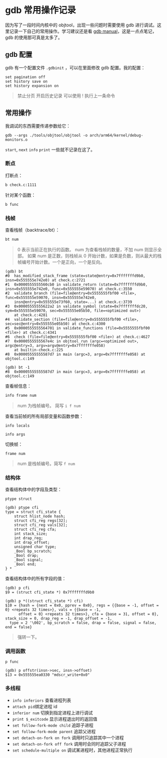 # gdb 常用操作记录

因为写了一段时间内核中的 objtool，出现一些问题时需要使用 gdb 进行调试。这里记录一下自己的常用操作。学习建议还是看 [gdb manual](https://sourceware.org/gdb/current/onlinedocs/gdb.html/)，这是一点点笔记，gdb 的使用那可真是太多了。

## gdb 配置

gdb 有一个配置文件 `.gdbinit` ，可以在里面修改 gdb 配置。我的配置：

```
set pagination off
set history save on
set history expansion on
```

> 禁止分页
> 开启历史记录
> 可以使用 ! 执行上一条命令

## 常用操作

我调试的东西需要传递参数给它：

```
gdb --args ./tools/objtool/objtool -o arch/arm64/kernel/debug-monitors.o
```

`start`, `next` `info` `print` 一些就不记录在这了。

### 断点

打断点：

```sh
b check.c:1111
```

针对某个函数：

```sh
b func
```

### 栈帧

查看栈帧（backtrace/bt）：

```sh
bt num
```

> 0 表示当前正在执行的函数。
> num 为查看栈帧的数量，不加 num 则显示全部。
> 如果 num 是正数，则栈帧从 0 开始计数，如果是负数，则从最大的栈帧编号开始计数。一个是正向，一个是反向。

```
(gdb) bt
#0  has_modified_stack_frame (state=state@entry=0x7fffffffd9b0, insn=0x555555e742e0) at check.c:2721
#1  0x0000555555560cb0 in validate_return (state=0x7fffffffd9b0, insn=0x555555e742e0, func=0x555555e59070) at check.c:3550
#2  validate_branch (file=file@entry=0x5555555fbf00 <file>, func=0x555555e59070, insn=0x555555e742e0,
    insn@entry=0x555555e73f60, state=...) at check.c:3739
#3  0x00005555555622a2 in validate_symbol (state=0x7fffffffdc20, sym=0x555555e59070, sec=0x555555e05b50, file=<optimized out>)
    at check.c:4281
#4  validate_section (file=file@entry=0x5555555fbf00 <file>, sec=sec@entry=0x555555e05b50) at check.c:4300
#5  0x0000555555564701 in validate_functions (file=0x5555555fbf00 <file>) at check.c:4341
#6  check (file=file@entry=0x5555555fbf00 <file>) at check.c:4627
#7  0x0000555555567e4c in objtool_run (argc=<optimized out>, argc@entry=3, argv=argv@entry=0x7fffffffe058)
    at builtin-check.c:225
#8  0x00005555555587d7 in main (argc=3, argv=0x7fffffffe058) at objtool.c:149
```

```
(gdb) bt -1
#8  0x00005555555587d7 in main (argc=3, argv=0x7fffffffe058) at objtool.c:149
```

查看帧信息：

```sh
info frame num
```

> num 为栈帧编号。
> 简写 `i f num`

查看当前帧的所有局部变量和函数参数：

```
info locals
```

```
info args
```

切换帧：

```
frame num
```

> num 是栈帧编号。简写 `f num`

### 结构体

查看结构体中的字段及类型：

```
ptype struct
```

```
(gdb) ptype cfi
type = struct cfi_state {
    struct hlist_node hash;
    struct cfi_reg regs[32];
    struct cfi_reg vals[32];
    struct cfi_reg cfa;
    int stack_size;
    int drap_reg;
    int drap_offset;
    unsigned char type;
    _Bool bp_scratch;
    _Bool drap;
    _Bool signal;
    _Bool end;
} *
```

查看结构体中的所有字段的值：

```
(gdb) p cfi
$9 = (struct cfi_state *) 0x7fffffffd9b0

(gdb) p *((struct cfi_state *) cfi)
$10 = {hash = {next = 0x0, pprev = 0x0}, regs = {{base = -1, offset = 0} <repeats 32 times>}, vals = {{base = -1,
      offset = 0} <repeats 32 times>}, cfa = {base = 31, offset = 0}, stack_size = 0, drap_reg = -1, drap_offset = -1,
  type = 2 '\002', bp_scratch = false, drap = false, signal = false, end = false}
```

> 强转一下。

### 调用函数

```
p func
```

```
(gdb) p offstr(insn->sec, insn->offset)
$13 = 0x555555ea0330 "mdscr_write+0x0"
```

### 多线程

- `info inferiors` 查看进程列表
- `attach pid`绑定进程 id
- `inferior num` 切换到指定进程上进行调试
- `print $_exitcode` 显示进程退出时的返回值
- `set follow-fork-mode child` 追踪子进程
- `set follow-fork-mode parent` 追踪父进程
- `set detach-on-fork on fork` 调用时只追踪其中一个进程
- `set detach-on-fork off fork` 调用时会同时追踪父子进程
- `set schedule-multiple on` 调试某进程时，其他进程正常执行
